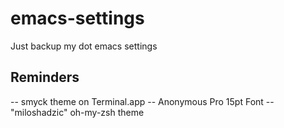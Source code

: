 # emacs-settings
Just backup my dot emacs settings

## Reminders
-- smyck theme on Terminal.app
-- Anonymous Pro 15pt Font
-- "miloshadzic" oh-my-zsh theme